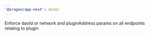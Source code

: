 ```yaml
---
'@aragon/app-next': minor
---
```


Enforce daoId or network and pluginAddress params on all endpoints relating to plugin
